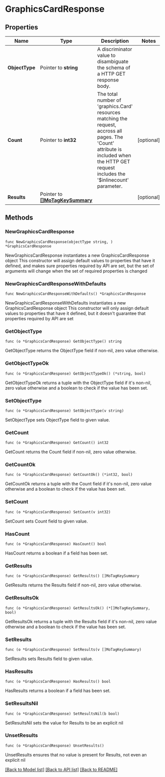 # GraphicsCardResponse

## Properties

Name | Type | Description | Notes
------------ | ------------- | ------------- | -------------
**ObjectType** | Pointer to **string** | A discriminator value to disambiguate the schema of a HTTP GET response body. | 
**Count** | Pointer to **int32** | The total number of &#39;graphics.Card&#39; resources matching the request, accross all pages. The &#39;Count&#39; attribute is included when the HTTP GET request includes the &#39;$inlinecount&#39; parameter. | [optional] 
**Results** | Pointer to [**[]MoTagKeySummary**](mo.TagKeySummary.md) |  | [optional] 

## Methods

### NewGraphicsCardResponse

`func NewGraphicsCardResponse(objectType string, ) *GraphicsCardResponse`

NewGraphicsCardResponse instantiates a new GraphicsCardResponse object
This constructor will assign default values to properties that have it defined,
and makes sure properties required by API are set, but the set of arguments
will change when the set of required properties is changed

### NewGraphicsCardResponseWithDefaults

`func NewGraphicsCardResponseWithDefaults() *GraphicsCardResponse`

NewGraphicsCardResponseWithDefaults instantiates a new GraphicsCardResponse object
This constructor will only assign default values to properties that have it defined,
but it doesn't guarantee that properties required by API are set

### GetObjectType

`func (o *GraphicsCardResponse) GetObjectType() string`

GetObjectType returns the ObjectType field if non-nil, zero value otherwise.

### GetObjectTypeOk

`func (o *GraphicsCardResponse) GetObjectTypeOk() (*string, bool)`

GetObjectTypeOk returns a tuple with the ObjectType field if it's non-nil, zero value otherwise
and a boolean to check if the value has been set.

### SetObjectType

`func (o *GraphicsCardResponse) SetObjectType(v string)`

SetObjectType sets ObjectType field to given value.


### GetCount

`func (o *GraphicsCardResponse) GetCount() int32`

GetCount returns the Count field if non-nil, zero value otherwise.

### GetCountOk

`func (o *GraphicsCardResponse) GetCountOk() (*int32, bool)`

GetCountOk returns a tuple with the Count field if it's non-nil, zero value otherwise
and a boolean to check if the value has been set.

### SetCount

`func (o *GraphicsCardResponse) SetCount(v int32)`

SetCount sets Count field to given value.

### HasCount

`func (o *GraphicsCardResponse) HasCount() bool`

HasCount returns a boolean if a field has been set.

### GetResults

`func (o *GraphicsCardResponse) GetResults() []MoTagKeySummary`

GetResults returns the Results field if non-nil, zero value otherwise.

### GetResultsOk

`func (o *GraphicsCardResponse) GetResultsOk() (*[]MoTagKeySummary, bool)`

GetResultsOk returns a tuple with the Results field if it's non-nil, zero value otherwise
and a boolean to check if the value has been set.

### SetResults

`func (o *GraphicsCardResponse) SetResults(v []MoTagKeySummary)`

SetResults sets Results field to given value.

### HasResults

`func (o *GraphicsCardResponse) HasResults() bool`

HasResults returns a boolean if a field has been set.

### SetResultsNil

`func (o *GraphicsCardResponse) SetResultsNil(b bool)`

 SetResultsNil sets the value for Results to be an explicit nil

### UnsetResults
`func (o *GraphicsCardResponse) UnsetResults()`

UnsetResults ensures that no value is present for Results, not even an explicit nil

[[Back to Model list]](../README.md#documentation-for-models) [[Back to API list]](../README.md#documentation-for-api-endpoints) [[Back to README]](../README.md)


